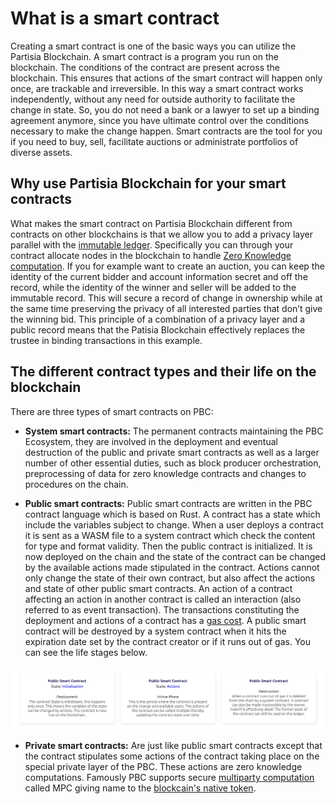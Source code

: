 # What is a smart contract

Creating a smart contract is one of the basic ways you can utilize the Partisia Blockchain. A smart contract is a program you run on the blockchain. The conditions of the contract are present across the blockchain. This ensures that actions of the smart contract will happen only once, are trackable and irreversible. In this way a smart contract works independently, without any need for outside authority to facilitate the change in state. So, you do not need a bank or a lawyer to set up a binding agreement anymore, since you have ultimate control over the conditions necessary to make the change happen. Smart contracts are the tool for you if you need to buy, sell, facilitate auctions or administrate portfolios of diverse assets.

## Why use Partisia Blockchain for your smart contracts

What makes the smart contract on Partisia Blockchain different from contracts on other blockchains is that we allow you to add a privacy layer parallel with the [immutable ledger](../pbc-fundamentals/partisia-blockchain-dictionary.md#pbc-ledger). Specifically you can through your contract allocate nodes in the blockchain to handle [Zero Knowledge computation](../pbc-fundamentals/partisia-blockchain-dictionary.md#mpc). If you for example want to create an auction, you can keep the identity of the current bidder and account information secret and off the record, while the identity of the winner and seller will be added to the immutable record. This will secure a record of change in ownership while at the same time preserving the privacy of all interested parties that don’t give the winning bid. This principle of a combination of a privacy layer and a public record means that the Patisia Blockchain effectively replaces the trustee in binding transactions in this example.

## The different contract types and their life on the blockchain

There are three types of smart contracts on PBC:

- **System smart contracts:** The permanent contracts maintaining the PBC Ecosystem, they are involved in the deployment and eventual destruction of the public and private smart contracts as well as a larger number of other essential duties, such as block producer orchestration, preprocessing of data for zero knowledge contracts and changes to procedures on the chain.

- **Public smart contracts:** Public smart contracts are written in the PBC contract language which is based on Rust. A contract has a state which include the variables subject to change. When a user deploys a contract it is sent as a WASM file to a system contract which check the content for type and format validity. Then the public contract is initialized. It is now deployed on the chain and the state of the contract can be changed by the available actions made stipulated in the contract. Actions cannot only change the state of their own contract, but also affect the actions and state of other public smart contracts. An action of a contract affecting an action in another contract is called an interaction (also referred to as event transaction). The transactions constituting the deployment and actions of a contract has a [gas cost](../pbc-fundamentals/byoc-and-gas-for-the-mainnet-and-testnet.md). A public smart contract will be destroyed by a system contract when it hits the expiration date set by the contract creator or if it runs out of gas. You can see the life stages below.

![contract_life_stages](deployment2.png)

- **Private smart contracts:** Are just like public smart contracts except that the contract stipulates some actions of the contract taking place on the special private layer of the PBC. These actions are zero knowledge computations. Famously PBC supports secure [multiparty computation](../pbc-fundamentals/partisia-blockchain-dictionary.md#mpc) called MPC giving name to the [blockcain's native token](../pbc-fundamentals/partisia-blockchain-dictionary.md#mpc-token).
